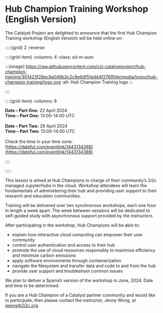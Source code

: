 # Hub Champion Training Workshop (English Version)

The Catalyst Project are delighted to announce that the first Hub Champion Training workshop (English Version) will be held online on:

:::::{grid} 2
:reverse:

::::{grid-item}
:columns: 4
:class: sd-m-auto

:::{image} https://raw.githubusercontent.com/czi-catalystproject/hub-champion-training/301423f28ec9a049b3c2c9e6df51ed44f27691de/media/logos/hub-champion-training/logo.svg
:alt: Hub Champion Training logo
:::

::::

::::{grid-item}
:columns: 8

**Date – Part One:** 22 April 2024 \
**Time – Part One:** 13:00-14:00 UTC
<br>
<br>
**Date – Part Two:** 29 April 2024 \
**Time – Part Two:** 13:00-14:00 UTC
<br>
<br>
Check the time in your time zone: [https://dateful.com/eventlink/1443134388](https://dateful.com/eventlink/1443134388)

::::

:::::

This lesson is aimed at Hub Champions in charge of their community’s 2i2c managed JupyterHubs in the cloud. Workshop attendees will learn the fundamentals of administering their hub and providing user support to their research and education communities.

Training will be delivered over two synchronous workshops, each one hour in length a week apart. The week between sessions will be dedicated to self-guided study with asynchronous support provided by the instructors.

After participating in the workshop, Hub Champions will be able to:

- explain how interactive cloud computing can empower their user community
- control user authentication and access to their hub
- promote the use of cloud resources responsibly to maximize efficiency and minimize carbon emissions
- apply software environments through containerization
- navigate the filesystem and transfer data and code to and from the hub
- provide user support and troubleshoot common issues

We plan to deliver a Spanish version of the workshop in June, 2024. Date and time to be determined.

If you are a Hub Champion of a Catalyst partner community and would like to participate, then please contact the instructor, Jenny Wong, at [jwong@2i2c.org](mailto:jwong@2i2c.org).
